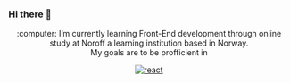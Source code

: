 ### Hi there 👋

<p align="center">
  :computer: I’m currently learning Front-End development through online study at Noroff a learning institution based in Norway.
  </br>
  My goals are to be profficient in 
</p>

<p align="center">
   <a href="#"><img src="https://user-images.githubusercontent.com/88853764/172823916-38fb182d-387b-407b-93e8-a63ff34835f5.svg" alt="react" style="max-width: 100%;">
     
  </a>  
</p>

